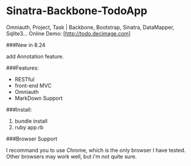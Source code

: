 Sinatra-Backbone-TodoApp
========================

Omniauth, Project, Task | Backbone, Bootstrap, Sinatra, DataMapper, Sqlite3...
Online Demo: [http://todo.decimage.com]

###New in 8.24

add Annotation feature.

###Features:

+ RESTful
+ front-end MVC
+ Omniauth
+ MarkDown Support

###Install:

1. bundle install
2. ruby app.rb

###Browser Support

I recommand you to use Chrome, which is the only browser I have tested.
Other browsers may work well, but i'm not quite sure.

